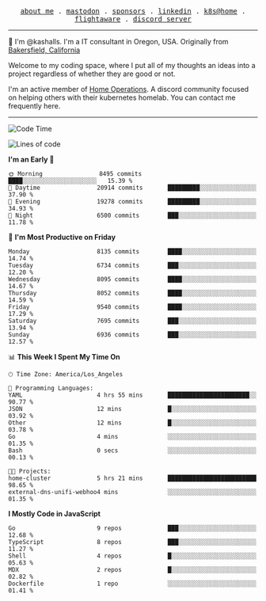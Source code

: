 <p align="center">
  <samp>
    <a href="https://jordanjones.org/">about me</a> .
    <a rel="me" href="https://mastodon.social/@kashall">mastodon</a> .
    <a href="https://github.com/sponsors/kashalls">sponsors</a> .
    <a href="https://linkedin.com/in/jordpjones">linkedin</a> .
    <a href="https://github.com/kashalls/home-cluster">k8s@home</a> .
    <a href="https://flightaware.com/adsb/stats/user/kashalls">flightaware</a> .
    <a href="https://discord.gg/V2WrCfqba9">discord server</a>
  </samp>
</p>

----------------------------------------------------------------

:wave: I'm @kashalls. I'm a IT consultant in Oregon, USA. Originally from [Bakersfield, California](https://maps.app.goo.gl/QQMtywTWghpXB6Tu6)

Welcome to my coding space, where I put all of my thoughts an ideas into a project regardless of whether they are good or not.

I'm an active member of [Home Operations](https://discord.gg/home-operations). A discord community focused on helping others with their kubernetes homelab. You can contact me frequently here.

----------------------------------------------------------------
<!--START_SECTION:waka-->
![Code Time](http://img.shields.io/badge/Code%20Time-2%2C336%20hrs%206%20mins-blue)

![Lines of code](https://img.shields.io/badge/From%20Hello%20World%20I%27ve%20Written-10.3%20million%20lines%20of%20code-blue)

**I'm an Early 🐤** 

```text
🌞 Morning                8495 commits        ████░░░░░░░░░░░░░░░░░░░░░   15.39 % 
🌆 Daytime                20914 commits       █████████░░░░░░░░░░░░░░░░   37.90 % 
🌃 Evening                19278 commits       █████████░░░░░░░░░░░░░░░░   34.93 % 
🌙 Night                  6500 commits        ███░░░░░░░░░░░░░░░░░░░░░░   11.78 % 
```
📅 **I'm Most Productive on Friday** 

```text
Monday                   8135 commits        ████░░░░░░░░░░░░░░░░░░░░░   14.74 % 
Tuesday                  6734 commits        ███░░░░░░░░░░░░░░░░░░░░░░   12.20 % 
Wednesday                8095 commits        ████░░░░░░░░░░░░░░░░░░░░░   14.67 % 
Thursday                 8052 commits        ████░░░░░░░░░░░░░░░░░░░░░   14.59 % 
Friday                   9540 commits        ████░░░░░░░░░░░░░░░░░░░░░   17.29 % 
Saturday                 7695 commits        ███░░░░░░░░░░░░░░░░░░░░░░   13.94 % 
Sunday                   6936 commits        ███░░░░░░░░░░░░░░░░░░░░░░   12.57 % 
```


📊 **This Week I Spent My Time On** 

```text
🕑︎ Time Zone: America/Los_Angeles

💬 Programming Languages: 
YAML                     4 hrs 55 mins       ███████████████████████░░   90.77 % 
JSON                     12 mins             █░░░░░░░░░░░░░░░░░░░░░░░░   03.92 % 
Other                    12 mins             █░░░░░░░░░░░░░░░░░░░░░░░░   03.78 % 
Go                       4 mins              ░░░░░░░░░░░░░░░░░░░░░░░░░   01.35 % 
Bash                     0 secs              ░░░░░░░░░░░░░░░░░░░░░░░░░   00.13 % 

🐱‍💻 Projects: 
home-cluster             5 hrs 21 mins       █████████████████████████   98.65 % 
external-dns-unifi-webhoo4 mins              ░░░░░░░░░░░░░░░░░░░░░░░░░   01.35 % 
```

**I Mostly Code in JavaScript** 

```text
Go                       9 repos             ███░░░░░░░░░░░░░░░░░░░░░░   12.68 % 
TypeScript               8 repos             ███░░░░░░░░░░░░░░░░░░░░░░   11.27 % 
Shell                    4 repos             █░░░░░░░░░░░░░░░░░░░░░░░░   05.63 % 
MDX                      2 repos             █░░░░░░░░░░░░░░░░░░░░░░░░   02.82 % 
Dockerfile               1 repo              ░░░░░░░░░░░░░░░░░░░░░░░░░   01.41 % 
```




<!--END_SECTION:waka-->